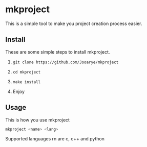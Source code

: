 # mkproject
This is a simple tool to make you project creation process easier.

## Install
These are some simple steps to install mkproject.

1. `git clone https://github.com/Jooarye/mkproject`
2. `cd mkproject`
3. `make install`

4. Enjoy

## Usage
This is how you use mkproject
```bash
mkproject <name> <lang>
```
Supported languages rn are c, c++ and python
